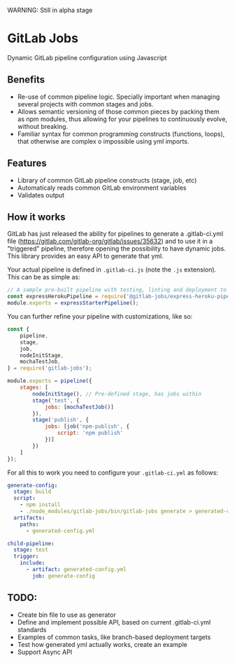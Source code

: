 WARNING: Still in alpha stage

# GitLab Jobs
Dynamic GitLab pipeline configuration using Javascript

## Benefits
* Re-use of common pipeline logic. Specially important when managing several projects with common stages and jobs.
* Allows semantic versioning of those common pieces by packing them as npm modules, thus allowing for your pipelines to continuously evolve, without breaking.
* Familiar syntax for common programming constructs (functions, loops), that otherwise are complex o impossible using yml imports.

## Features
* Library of common GitLab pipeline constructs (stage, job, etc)
* Automaticaly reads common GitLab environment variables
* Validates output

## How it works
GitLab has just released the ability for pipelines to generate a .gitlab-ci.yml file (https://gitlab.com/gitlab-org/gitlab/issues/35632) and to use it in a "triggered" pipeline, therefore opening the possibility to have dynamic jobs. This library provides an easy API to generate that yml.

Your actual pipeline is defined in `.gitlab-ci.js` (note the `.js` extension).
This can be as simple as:

``` js
// A sample pre-built pipeline with testing, linting and deployment to Heroku
const expressHerokuPipeline = require('@gitlab-jobs/express-heroku-pipeline');
module.exports = expressStarterPipeline(); 
```

You can further refine your pipeline with customizations, like so:
``` js
const {
    pipeline,
    stage,
    job,
    nodeInitStage,
    mochaTestJob,
} = require('gitlab-jobs');

module.exports = pipeline({
    stages: [
        nodeInitStage(), // Pre-defined stage, has jobs within
        stage('test', {
            jobs: [mochaTestJob()]
        }),
        stage('publish', {
            jobs: [job('npm-publish', {
                script: 'npm publish'
            })]
        })
    ]
});
```


For all this to work you need to configure your `.gitlab-ci.yml` as follows:

```yaml
generate-config:
  stage: build
  script:
    - npm install
    - ./node_modules/gitlab-jobs/bin/gitlab-jobs generate > generated-config.yml
  artifacts:
    paths:
      - generated-config.yml

child-pipeline:
  stage: test
  trigger:
    include:
      - artifact: generated-config.yml
        job: generate-config
```

## TODO:
- Create bin file to use as generator
- Define and implement possible API, based on current .gitlab-ci.yml standards
- Examples of common tasks, like branch-based deployment targets
- Test how generated yml actually works, create an example
- Support Async API